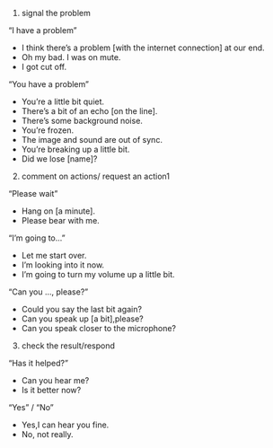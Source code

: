 1) signal the problem

“I have a problem”
- I think there’s a problem [with the internet connection] at our end.
- Oh my bad. I was on mute.
- I got cut off.

“You have a problem”
- You’re a little bit quiet.
- There’s a bit of an echo [on the line].
- There’s some background noise.
- You’re frozen.
- The image and sound are out of sync.
- You’re breaking up a little bit.
- Did we lose [name]? 



2) comment on actions/ request an action1

“Please wait”
- Hang on [a minute].
- Please bear with me.

“I’m going to...”
- Let me start over.
- I’m looking into it now.
- I’m going to turn my volume up a little bit.

“Can you ..., please?”
- Could you say the last bit again?
- Can you speak up [a bit],please?
- Can you speak closer to the microphone?

3) check the result/respond

“Has it helped?”
- Can you hear me?
- Is it better now?

“Yes” / “No”
- Yes,I can hear you fine.
- No, not really.